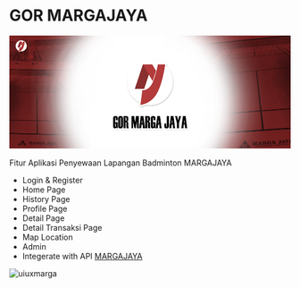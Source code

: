 # GOR MARGAJAYA

![Logo](https://github.com/anggaxvi/marga-jaya/blob/main/bannemarga.png?raw=true)

Fitur Aplikasi Penyewaan Lapangan Badminton MARGAJAYA
  - Login & Register
  - Home Page
  - History Page
  - Profile Page
  - Detail Page
  - Detail Transaksi Page
  - Map Location
  - Admin
  - Integerate with API [MARGAJAYA](https://margajaya.vercel.app/lapangan)

![uiuxmarga](https://github.com/anggaxvi/marga-jaya/assets/145025075/fc98349b-246d-46d0-a522-67960e748350)

